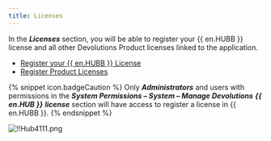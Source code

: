 ```yaml
---
title: Licenses
---
```

In the ***Licenses*** section, you will be able to register your {{ en.HUBB }} license and all other Devolutions Product licenses linked to the application.  

* [Register your {{ en.HUBB }} License](/hub/web-interface/hub-overview/administration/management/licenses/register-hub-business-license/) 
* [Register Product Licenses](/hub/web-interface/hub-overview/administration/management/licenses/register-product-licenses/) 

{% snippet icon.badgeCaution %} 
Only ***Administrators*** and users with permissions in the ***System Permissions – System – Manage Devolutions*** ***{{ en.HUB }}*** ***license*** section will have access to register a license in {{ en.HUBB }}. 
{% endsnippet %}
  
![!!Hub4111.png](https://webdevolutions.azureedge.net/docs/en/hub/Hub4111.png) 